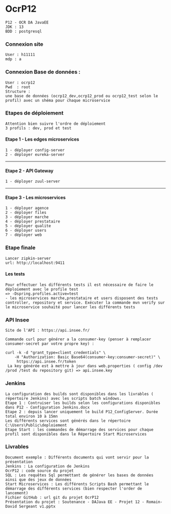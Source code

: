 # OcrP12
    P12 - OCR DA JavaEE
    JDK : 13
    BDD : postgresql
### Connexion site
    User : h11111
    mdp : a
### Connexion Base de données :
    
    User : ocrp12
    Pwd  : root
    Structure : 
    une base de données (ocrp12_dev,ocrp12_prod ou ocrp12_test selon le profil) avec un shéma pour chaque microservice

### Etapes de déploiement

    Attention bien suivre l'ordre de déploiement
    3 profils : dev, prod et test

#### Etape 1 - Les edges microservices
    1 - déployer config-server
    2 - déployer eureka-server  
---
#### Etape 2 - API Gateway
    1 - déployer zuul-server
---
#### Etape 3 - Les microservices
    1 - déployer agence
    2 - déployer files
    3 - déployer marche 
    4 - déployer prestataire
    5 - déployer qualite
    6 - déployer users
    7 - déployer web

### Etape finale
    Lancer zipkin-server
    url: http://localhost:9411
    
#### Les tests
    Pour effectuer les différents tests il est nécessaire de faire le déploiement avec le profile test
    => -Dspring.profiles.active=test
    - les microservices marche,prestataire et users disposent des tests controller, repository et service. Exécuter la commande mvn verify sur le microservice souhaité pour lancer les différents tests
    
### API Insee
    Site de l'API : https://api.insee.fr/
    
    Commande curl pour générer a la consumer-key (penser à remplacer consumer-secret par votre propre key) :
    
    curl -k -d "grant_type=client_credentials" \
	    -H "Authorization: Basic Base64(consumer-key:consumer-secret)" \
	     https://api.insee.fr/token
	 La key générée est à mettre à jour dans web.properties ( config /dev /prod /test du repository git) => api.insee.key
	     
### Jenkins
    La configuration des builds sont disponibles dans les livrables ( répertoire Jenkins) avec les scripts batch windows.
    Etape 1 : Contruiser les builds selon les configurations disponibles dans P12 - Configuration Jenkins.docx
    Etape 2 : depuis lancer uniquement le build P12_ConfigServer. Durée total environ 10 à 15mn
    Les différents services sont générés dans le répertoire C:\Users\Public\deploiement
    Etape Start : les commandes de démarrage des services pour chaque profil sont disponibles dans le Répertoire Start Microservices 
### Livrables
    Document exemple : Différents documents qui vont servir pour la présentation
    Jenkins : La configuration de Jenkins
    OcrP12 : code source du projet
    SQL : Les requêtes Sql permettant de générer les bases de données ainsi que des jeux de données
    Start Microservices : Les différents Scripts Bash permettant le démarrage des différents services (bien respecter l'order de lancement)
    Fichier GitHub : url git du projet OcrP12
    Présentation du projet : Soutenance - DAJava EE - Projet 12 - Romain-David Sergeant v1.pptx
 
    
